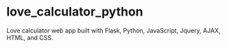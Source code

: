 # love_calculator_python
Love calculator web app built with Flask, Python, JavaScript, Jquery, AJAX, HTML, and CSS.
